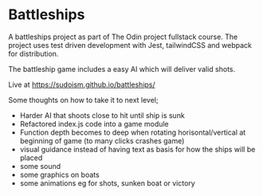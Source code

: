 # Battleships

A battleships project as part of The Odin project fullstack course. The project uses test driven development with Jest, tailwindCSS and webpack for distribution. 

The battleship game includes a easy AI which will deliver valid shots. 

Live at https://sudoism.github.io/battleships/

Some thoughts on how to take it to next level;
* Harder AI that shoots close to hit until ship is sunk 
* Refactored index.js code into a game module 
* Function depth becomes to deep when rotating horisontal/vertical at beginning of game (to many clicks crashes game)
* visual guidance instead of having text as basis for how the ships will be placed 
* some sound 
* some graphics on boats
* some animations eg for shots, sunken boat or victory 